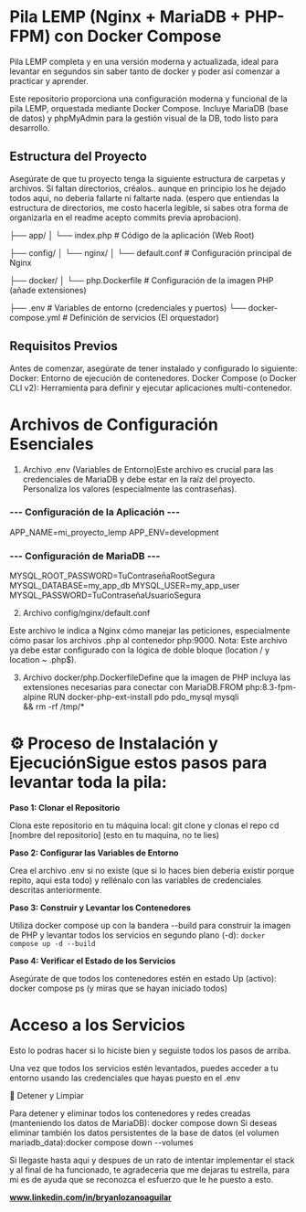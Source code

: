 # Pila LEMP (Nginx + MariaDB + PHP-FPM) con Docker Compose
Pila LEMP completa y en una versión moderna y actualizada, ideal para levantar en segundos sin saber tanto de docker y poder así comenzar a practicar y aprender.


Este repositorio proporciona una configuración moderna y funcional de la pila LEMP, orquestada mediante Docker Compose. Incluye MariaDB (base de datos) y phpMyAdmin para la gestión visual de la DB, todo listo para desarrollo.

##  Estructura del Proyecto

Asegúrate de que tu proyecto tenga la siguiente estructura de carpetas y archivos. Si faltan directorios, créalos.. aunque en principio los he dejado todos aqui, no deberia fallarte ni faltarte nada. (espero que entiendas la estructura de directorios, me costo hacerla legible, si sabes otra forma de organizarla en el readme acepto commits previa aprobacion).

├── app/
│   └── index.php           # Código de la aplicación (Web Root)

├── config/
│   └── nginx/
│       └── default.conf    # Configuración principal de Nginx

├── docker/
│   └── php.Dockerfile      # Configuración de la imagen PHP (añade extensiones)

├── .env                    # Variables de entorno (credenciales y puertos)
└── docker-compose.yml      # Definición de servicios (El orquestador)


##  Requisitos Previos

Antes de comenzar, asegúrate de tener instalado y configurado lo siguiente:
Docker: Entorno de ejecución de contenedores.
Docker Compose (o Docker CLI v2): Herramienta para definir y ejecutar aplicaciones multi-contenedor.


#  Archivos de Configuración Esenciales

1. Archivo .env (Variables de Entorno)Este archivo es crucial para las credenciales de MariaDB y debe estar en la raíz del proyecto. Personaliza los valores (especialmente las contraseñas).

### --- Configuración de la Aplicación ---

APP_NAME=mi_proyecto_lemp
APP_ENV=development

### --- Configuración de MariaDB ---
MYSQL_ROOT_PASSWORD=TuContraseñaRootSegura
MYSQL_DATABASE=my_app_db
MYSQL_USER=my_app_user
MYSQL_PASSWORD=TuContraseñaUsuarioSegura

2. Archivo config/nginx/default.conf
   
Este archivo le indica a Nginx cómo manejar las peticiones, especialmente cómo pasar los archivos .php al contenedor php:9000. 
  Nota: Este archivo ya debe estar configurado con la lógica de doble bloque (location / y location ~ \.php$).
  
3. Archivo docker/php.DockerfileDefine que la imagen de PHP incluya las extensiones necesarias para conectar con MariaDB.FROM php:8.3-fpm-alpine
RUN docker-php-ext-install pdo pdo_mysql mysqli \
    && rm -rf /tmp/*

# ⚙️ Proceso de Instalación y EjecuciónSigue estos pasos para levantar toda la pila:

**Paso 1: Clonar el Repositorio**

Clona este repositorio en tu máquina local: git clone y clonas el repo
cd [nombre del repositorio] (esto en tu maquina, no te lies)

**Paso 2: Configurar las Variables de Entorno**

Crea el archivo .env si no existe (que si lo haces bien deberia existir porque repito, aqui esta todo) y rellénalo con las variables de credenciales descritas anteriormente.

**Paso 3: Construir y Levantar los Contenedores**

Utiliza docker compose up con la bandera --build para construir la imagen de PHP y levantar todos los servicios en segundo plano (-d): `docker compose up -d --build`

**Paso 4: Verificar el Estado de los Servicios**

Asegúrate de que todos los contenedores estén en estado Up (activo): docker compose ps (y miras que se hayan iniciado todos)

#  Acceso a los Servicios

Esto lo podras hacer si lo hiciste bien y seguiste todos los pasos de arriba.

Una vez que todos los servicios estén levantados, puedes acceder a tu entorno usando las credenciales que hayas puesto en el .env

🛑 Detener y Limpiar

  Para detener y eliminar todos los contenedores y redes creadas (manteniendo los datos de MariaDB): docker compose down
  Si deseas eliminar también los datos persistentes de la base de datos (el volumen mariadb_data):docker compose down --volumes


Si llegaste hasta aqui y despues de un rato de intentar implementar el stack y al final de ha funcionado, te agradeceria que me dejaras tu estrella, para mi es de ayuda que se reconozca el esfuerzo que le he puesto a esto.

**www.linkedin.com/in/bryanlozanoaguilar**
